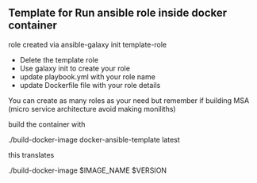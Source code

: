 ## Template for Run ansible role inside docker container 

role created via ansible-galaxy init template-role

- Delete the template role 
- Use galaxy init to create your role
- update playbook.yml with your role name
- update Dockerfile file with your role details 

You can create as many roles as your need but remember if building MSA (micro service architecture avoid making moniliths)

build the container with 

  ./build-docker-image docker-ansible-template latest

this translates
 
  ./build-docker-image $IMAGE_NAME $VERSION

